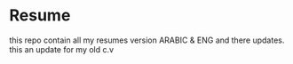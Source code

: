 # Resume
this repo contain all my resumes version ARABIC &amp; ENG and there updates.
 this an update for my old c.v
